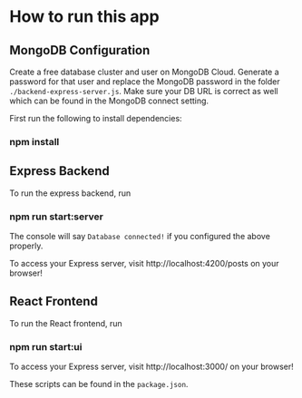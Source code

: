# How to run this app

## MongoDB Configuration

Create a free database cluster and user on MongoDB Cloud. Generate a password for that user and replace the MongoDB password in the folder `./backend-express-server.js`. 
Make sure your DB URL is correct as well which can be found in the MongoDB connect setting.

First run the following to install dependencies:
### npm install

## Express Backend

To run the express backend, run
### npm run start:server

The console will say `Database connected!` if you configured the above properly.

To access your Express server, visit http://localhost:4200/posts on your browser!

## React Frontend

To run the React frontend, run 
### npm run start:ui

To access your Express server, visit http://localhost:3000/ on your browser!

These scripts can be found in the `package.json`.

